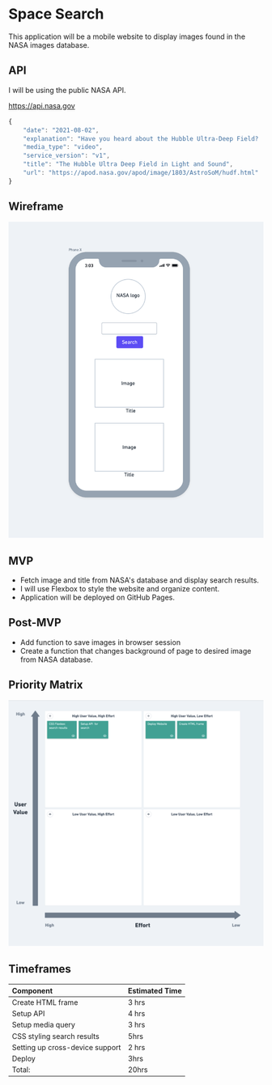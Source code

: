 # Space Search
This application will be a mobile website to display images found in the NASA images database.

## API
I will be using the public NASA API.

https://api.nasa.gov

```javascript
{
    "date": "2021-08-02",
    "explanation": "Have you heard about the Hubble Ultra-Deep Field?  Either way, you've likely not heard about it like this -- please run your cursor over the featured image and listen!  The Hubble Ultra-Deep Field (HUDF) was created in 2003-2004 with the Hubble Space Telescope staring for a long time toward near-empty space so that distant, faint galaxies would become visible.  One of the most famous images in astronomy, the HUDF is featured here in a vibrant way -- with sonified distances. Pointing to a galaxy will play a note that indicates its approximate redshift. Because redshifts shift light toward the red end of the spectrum of light, they are depicted here by a shift of tone toward the low end of the spectrum of sound.  The further the galaxy, the greater its cosmological redshift (even if it appears blue), and the lower the tone that will be played. The average galaxy in the HUDF is about 10.6 billion light years away and sounds like an F#. What's the most distant galaxy you can find?   Note: Sounds will only play on some browsers.  This week at NASA: Hubble #DeepFieldWeek",
    "media_type": "video",
    "service_version": "v1",
    "title": "The Hubble Ultra Deep Field in Light and Sound",
    "url": "https://apod.nasa.gov/apod/image/1803/AstroSoM/hudf.html"
}
```

## Wireframe 
![Wireframe](wireframe.png)

## MVP 
- Fetch image and title from NASA's database and display search results.
- I will use Flexbox to style the website and organize content.
- Application will be deployed on GitHub Pages.


## Post-MVP
- Add function to save images in browser session
- Create a function that changes background of page to desired image from NASA database.


## Priority Matrix
![PMatrix](pmatrix.png)

## Timeframes
| **Component**             |Estimated Time|
| :------------------------ | :-- |
| Create HTML frame         |  3 hrs|
| Setup API                 |4 hrs |
| Setup media query        |  3 hrs|
| CSS styling search results | 5hrs|
| Setting up cross-device support |2 hrs |
| Deploy                    | 3hrs |
|Total:  |20hrs|